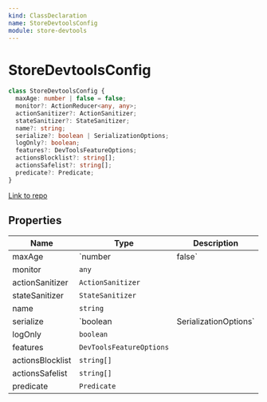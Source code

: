 ```yaml
---
kind: ClassDeclaration
name: StoreDevtoolsConfig
module: store-devtools
---
```


# StoreDevtoolsConfig

```ts
class StoreDevtoolsConfig {
  maxAge: number | false = false;
  monitor?: ActionReducer<any, any>;
  actionSanitizer?: ActionSanitizer;
  stateSanitizer?: StateSanitizer;
  name?: string;
  serialize?: boolean | SerializationOptions;
  logOnly?: boolean;
  features?: DevToolsFeatureOptions;
  actionsBlocklist?: string[];
  actionsSafelist?: string[];
  predicate?: Predicate;
}
```

[Link to repo](https://github.com/ngrx/platform/blob/master/modules/store-devtools/src/config.ts#L27-L39)

## Properties

| Name             | Type                     | Description           |
| ---------------- | ------------------------ | --------------------- |
| maxAge           | `number                  | false`                |  |
| monitor          | `any`                    |                       |
| actionSanitizer  | `ActionSanitizer`        |                       |
| stateSanitizer   | `StateSanitizer`         |                       |
| name             | `string`                 |                       |
| serialize        | `boolean                 | SerializationOptions` |  |
| logOnly          | `boolean`                |                       |
| features         | `DevToolsFeatureOptions` |                       |
| actionsBlocklist | `string[]`               |                       |
| actionsSafelist  | `string[]`               |                       |
| predicate        | `Predicate`              |                       |
